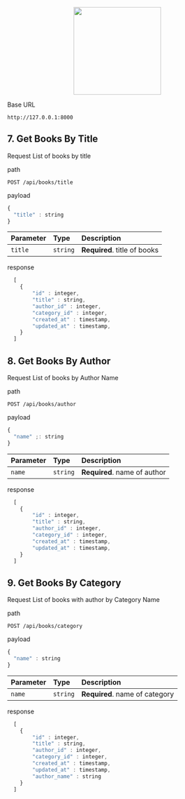 <p align="center"><img src="https://cdn.techinasia.com/data/images/490749de1d15816f72ef0eebdb7b02b2.png" width="200"></p>

Base URL
```url
http://127.0.0.1:8000
```

## 7. Get Books By Title 

Request List of books by title

path
```http
POST /api/books/title
```

payload
```javascript
{
  "title" : string
}
```

| Parameter | Type | Description |
| :--- | :--- | :--- |
| `title` | `string` | **Required**. title of books |

response
```javascript
  [
    {
        "id" : integer,
        "title" : string,
        "author_id" : integer,
        "category_id" : integer,
        "created_at" : timestamp,
        "updated_at" : timestamp,
    }
  ]
```

## 8. Get Books By Author 

Request List of books by Author Name

path
```http
POST /api/books/author
```

payload
```javascript
{
  "name" ;: string
}
```

| Parameter | Type | Description |
| :--- | :--- | :--- |
| `name` | `string` | **Required**. name of author |

response
```javascript
  [
    {
        "id" : integer,
        "title" : string,
        "author_id" : integer,
        "category_id" : integer,
        "created_at" : timestamp,
        "updated_at" : timestamp,
    }
  ]
```

## 9. Get Books By Category 

Request List of books with author by Category Name

path
```http
POST /api/books/category
```

payload
```javascript
{
  "name" : string
}
```

| Parameter | Type | Description |
| :--- | :--- | :--- |
| `name` | `string` | **Required**. name of category |

response
```javascript
  [
    {
        "id" : integer,
        "title" : string,
        "author_id" : integer,
        "category_id" : integer,
        "created_at" : timestamp,
        "updated_at" : timestamp,
        "author_name" : string
    }
  ]
```
